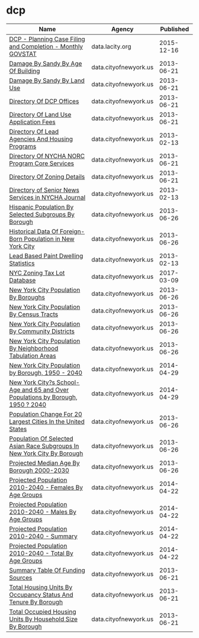 # dcp

Name | Agency | Published
---- | ---- | ---------
[DCP - Planning Case Filing and Completion - Monthly GOVSTAT](../datasets/x7fn-uidm.md) | data.lacity.org | 2015-12-16
[Damage By Sandy By Age Of Building](../datasets/mgjt-zuui.md) | data.cityofnewyork.us | 2013-06-21
[Damage By Sandy By Land Use](../datasets/tgvi-w9ww.md) | data.cityofnewyork.us | 2013-06-21
[Directory Of DCP Offices](../datasets/w449-f4d7.md) | data.cityofnewyork.us | 2013-06-21
[Directory Of Land Use Application Fees](../datasets/fdx7-6jsr.md) | data.cityofnewyork.us | 2013-06-21
[Directory Of Lead Agencies And Housing Programs](../datasets/b3qc-c6fh.md) | data.cityofnewyork.us | 2013-02-13
[Directory Of NYCHA NORC Program Core Services](../datasets/39pe-uzy3.md) | data.cityofnewyork.us | 2013-06-21
[Directory Of Zoning Details](../datasets/fbsa-93dh.md) | data.cityofnewyork.us | 2013-06-21
[Directory of Senior News Services in NYCHA Journal](../datasets/hfac-j85r.md) | data.cityofnewyork.us | 2013-02-13
[Hispanic Population By Selected Subgroups By Borough](../datasets/w9du-8cu6.md) | data.cityofnewyork.us | 2013-06-26
[Historical Data Of Foreign-Born Population in New York City](../datasets/8qru-nyj8.md) | data.cityofnewyork.us | 2013-06-26
[Lead Based Paint Dwelling Statistics](../datasets/azyf-k3d6.md) | data.cityofnewyork.us | 2013-02-13
[NYC Zoning Tax Lot Database](../datasets/fdkv-4t4z.md) | data.cityofnewyork.us | 2017-03-09
[New York City Population By Boroughs](../datasets/9mhd-na2n.md) | data.cityofnewyork.us | 2013-06-26
[New York City Population By Census Tracts](../datasets/37cg-gxjd.md) | data.cityofnewyork.us | 2013-06-26
[New York City Population By Community Districts](../datasets/xi7c-iiu2.md) | data.cityofnewyork.us | 2013-06-26
[New York City Population By Neighborhood Tabulation Areas](../datasets/swpk-hqdp.md) | data.cityofnewyork.us | 2013-06-26
[New York City Population by Borough, 1950 - 2040](../datasets/xywu-7bv9.md) | data.cityofnewyork.us | 2014-04-29
[New York City?s School-Age and 65 and Over Populations by Borough, 1950 ? 2040](../datasets/xgse-vmv6.md) | data.cityofnewyork.us | 2014-04-29
[Population Change For 20 Largest Cities In the United States](../datasets/6u6h-px7z.md) | data.cityofnewyork.us | 2013-06-26
[Population Of Selected Asian Race Subgroups In New York City By Borough](../datasets/432v-a7hc.md) | data.cityofnewyork.us | 2013-06-26
[Projected Median Age By Borough 2000-2030](../datasets/miqs-rvtb.md) | data.cityofnewyork.us | 2013-06-26
[Projected Population 2010-2040 - Females By Age Groups](../datasets/xxf6-krb6.md) | data.cityofnewyork.us | 2014-04-22
[Projected Population 2010-2040 - Males By Age Groups](../datasets/z4hj-p6bi.md) | data.cityofnewyork.us | 2014-04-22
[Projected Population 2010-2040 - Summary](../datasets/ph5g-sr3v.md) | data.cityofnewyork.us | 2014-04-22
[Projected Population 2010-2040 - Total By Age Groups](../datasets/97pn-acdf.md) | data.cityofnewyork.us | 2014-04-22
[Summary Table Of Funding Sources](../datasets/i7jz-e2db.md) | data.cityofnewyork.us | 2013-06-21
[Total Housing Units By Occupancy Status And Tenure By Borough](../datasets/6qzy-b4x8.md) | data.cityofnewyork.us | 2013-06-21
[Total Occupied Housing Units By Household Size By Borough](../datasets/fmzx-suji.md) | data.cityofnewyork.us | 2013-06-21

